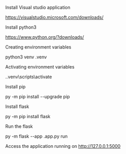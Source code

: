 Install Visual studio application

https://visualstudio.microsoft.com/downloads/

Install python3

https://www.python.org/?downloads/

Creating environment variables

python3 venv .venv

Activating environment variables

.\.venv\scripts\activate

Install pip

 py -m pip install --upgrade pip

 Install flask

 py -m pip install flask

 Run the flask

 py -m flask --app \.app.py run

 Access the application running on  http://127.0.0.1:5000

